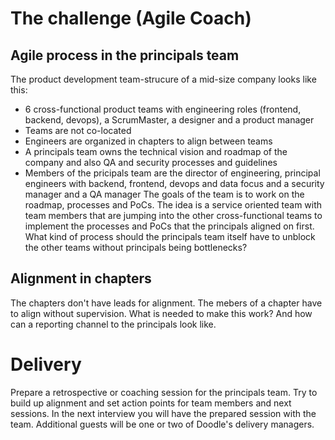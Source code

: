 # The challenge (Agile Coach)
## Agile process in the principals team
The product development team-strucure of a mid-size company looks like this:
* 6 cross-functional product teams with engineering roles (frontend, backend, devops), a ScrumMaster, a designer and a product manager
* Teams are not co-located
* Engineers are organized in chapters to align between teams
* A principals team owns the technical vision and roadmap of the company and also QA and security processes and guidelines
* Members of the pricipals team are the director of engineering, principal engineers with backend, frontend, devops and data focus and a security manager and a QA manager
The goals of the team is to work on the roadmap, processes and PoCs. The idea is a service oriented team with team members that are jumping into the other cross-functional teams to implement the processes and PoCs that the principals aligned on first.
What kind of process should the principals team itself have to unblock the other teams without principals being bottlenecks?

## Alignment in chapters
The chapters don't have leads for alignment. The mebers of a chapter have to align without supervision. What is needed to make this work? And how can a reporting channel to the principals look like.

# Delivery

Prepare a retrospective or coaching session for the principals team. Try to build up alignment and set action points for team members and next sessions.
In the next interview you will have the prepared session with the team. Additional guests will be one or two of Doodle's delivery managers.


